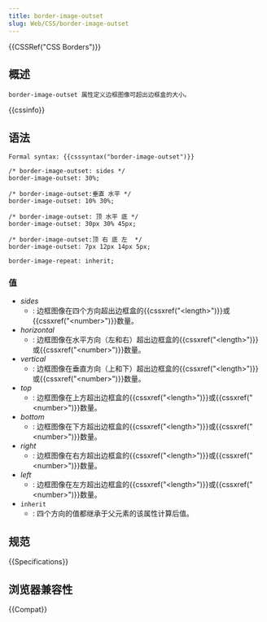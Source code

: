 ```yaml
---
title: border-image-outset
slug: Web/CSS/border-image-outset
---
```


{{CSSRef("CSS Borders")}}

## 概述

`border-image-outset 属性定义边框图像可超出边框盒的大小。`

{{cssinfo}}

## 语法

```
Formal syntax: {{csssyntax("border-image-outset")}}
```

```
/* border-image-outset: sides */
border-image-outset: 30%;

/* border-image-outset:垂直 水平 */
border-image-outset: 10% 30%;

/* border-image-outset: 顶 水平 底 */
border-image-outset: 30px 30% 45px;

/* border-image-outset:顶 右 底 左  */
border-image-outset: 7px 12px 14px 5px;

border-image-repeat: inherit;
```

### 值

- _sides_
  - : 边框图像在四个方向超出边框盒的{{cssxref("&lt;length&gt;")}}或{{cssxref("&lt;number&gt;")}}数量。
- _horizontal_
  - : 边框图像在水平方向（左和右）超出边框盒的{{cssxref("&lt;length&gt;")}}或{{cssxref("&lt;number&gt;")}}数量。
- _vertical_
  - : 边框图像在垂直方向（上和下）超出边框盒的{{cssxref("&lt;length&gt;")}}或{{cssxref("&lt;number&gt;")}}数量。
- _top_
  - : 边框图像在上方超出边框盒的{{cssxref("&lt;length&gt;")}}或{{cssxref("&lt;number&gt;")}}数量。
- _bottom_
  - : 边框图像在下方超出边框盒的{{cssxref("&lt;length&gt;")}}或{{cssxref("&lt;number&gt;")}}数量。
- _right_
  - : 边框图像在右方超出边框盒的{{cssxref("&lt;length&gt;")}}或{{cssxref("&lt;number&gt;")}}数量。
- _left_
  - : 边框图像在左方超出边框盒的{{cssxref("&lt;length&gt;")}}或{{cssxref("&lt;number&gt;")}}数量。
- `inherit`
  - : 四个方向的值都继承于父元素的该属性计算后值。

## 规范

{{Specifications}}

## 浏览器兼容性

{{Compat}}
